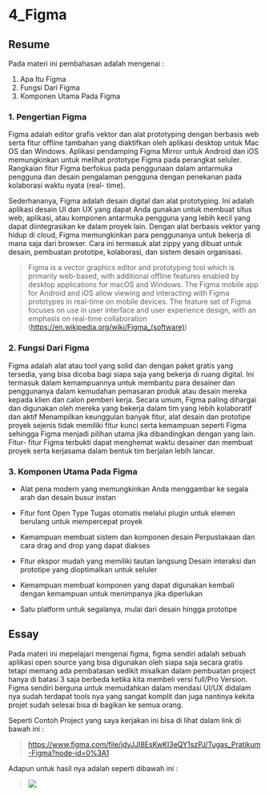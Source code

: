 # 4_Figma 

## Resume
Pada materi ini pembahasan adalah mengenai :

1. Apa Itu Figma
2. Fungsi Dari Figma
3. Komponen Utama Pada Figma

### 1. Pengertian Figma
Figma adalah editor grafis vektor dan alat prototyping dengan berbasis web serta fitur offline tambahan yang diaktifkan oleh aplikasi desktop untuk Mac OS dan Windows. Aplikasi pendamping Figma Mirror untuk Android dan iOS memungkinkan untuk melihat prototype Figma pada perangkat seluler. Rangkaian fitur Figma berfokus pada penggunaan dalam antarmuka pengguna dan desain pengalaman pengguna dengan penekanan pada kolaborasi waktu nyata (real- time).

Sederhananya, Figma adalah desain digital dan alat prototyping. Ini adalah aplikasi desain UI dan UX yang dapat Anda gunakan untuk membuat situs web, aplikasi, atau komponen antarmuka pengguna yang lebih kecil yang dapat diintegrasikan ke dalam proyek lain. Dengan alat berbasis vektor yang hidup di cloud, Figma memungkinkan para penggunanya untuk bekerja di mana saja dari browser. Cara ini termasuk alat zippy yang dibuat untuk desain, pembuatan prototipe, kolaborasi, dan sistem desain organisasi.
> Figma is a vector graphics editor and prototyping tool which is primarily web-based, with additional offline features enabled by desktop applications for macOS and Windows. The Figma mobile app for Android and iOS allow viewing and interacting with Figma prototypes in real-time on mobile devices. The feature set of Figma focuses on use in user interface and user experience design, with an emphasis on real-time collaboration
(https://en.wikipedia.org/wiki/Figma_(software))


### 2. Fungsi Dari Figma
Figma adalah alat atau tool yang solid dan dengan paket gratis yang tersedia, yang bisa dicoba bagi siapa saja yang bekerja di ruang digital. Ini termasuk dalam kemampuannya untuk membantu para desainer dan penggunanya dalam kemudahan pemasaran produk atau desain mereka kepada klien dan calon pemberi kerja. Secara umum, Figma paling dihargai dan digunakan oleh mereka yang bekerja dalam tim yang lebih kolaboratif dan aktif Menampilkan keunggulan banyak fitur, alat desain dan prototipe proyek sejenis tidak memiliki fitur kunci serta kemampuan seperti Figma sehingga Figma menjadi pilihan utama jika dibandingkan dengan yang lain. Fitur- fitur Figma terbukti dapat menghemat waktu desainer dan membuat proyek serta kerjasama dalam bentuk tim berjalan lebih lancar.

### 3. Komponen Utama Pada Figma 

* Alat pena modern yang memungkinkan Anda menggambar ke segala arah dan desain busur instan

* Fitur font Open Type
Tugas otomatis melalui plugin untuk elemen berulang untuk mempercepat proyek

* Kemampuan membuat sistem dan komponen desain
Perpustakaan dan cara drag and drop yang dapat diakses


* Fitur ekspor mudah yang memiliki tautan langsung 
Desain interaksi dan prototipe yang dioptimalkan untuk seluler

* Kemampuan membuat komponen yang dapat digunakan kembali dengan kemampuan untuk menimpanya jika diperlukan

* Satu platform untuk segalanya, mulai dari desain hingga prototipe

## Essay
Pada materi ini mepelajari mengenai figma, figma sendiri adalah sebuah aplikasi open source yang bisa digunakan oleh siapa saja secara gratis tetapi memang ada pembatasan sedikit misalkan dalam pembuatan project hanya di batasi 3 saja berbeda ketika kita membeli versi full/Pro Version. Figma sendiri berguna untuk memudahkan dalam mendasi UI/UX didalam nya sudah terdapat tools nya yang sangat komplit dan juga nantinya kekita projet sudah selesai bisa di bagikan ke semua orang.

Seperti Contoh Project yang saya kerjakan ini bisa di lihat dalam link di bawah ini :

> https://www.figma.com/file/jdyJJI8EsKwKI3eQY1szPJ/Tugas_Pratikum-Figma?node-id=0%3A1

Adapun untuk hasil nya adalah seperti dibawah ini :

><img src=".\screenshots\Tugas_Pratikum-Figma.png">